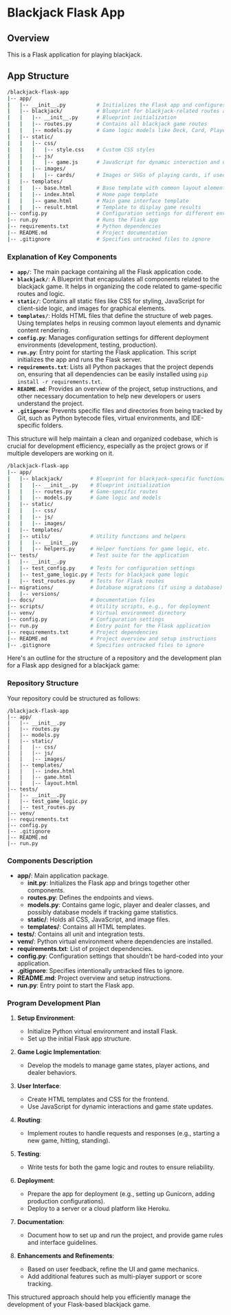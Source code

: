 # Blackjack Flask App

## Overview

This is a Flask application for playing blackjack.

## App Structure

```bash
/blackjack-flask-app
|-- app/
|   |-- __init__.py          # Initializes the Flask app and configures blueprints
|   |-- blackjack/           # Blueprint for blackjack-related routes and logic
|   |   |-- __init__.py      # Blueprint initialization
|   |   |-- routes.py        # Contains all blackjack game routes
|   |   |-- models.py        # Game logic models like Deck, Card, Player, etc.
|   |-- static/
|   |   |-- css/
|   |   |   |-- style.css    # Custom CSS styles
|   |   |-- js/
|   |   |   |-- game.js      # JavaScript for dynamic interaction and updates
|   |   |-- images/
|   |   |   |-- cards/       # Images or SVGs of playing cards, if used
|   |-- templates/
|   |   |-- base.html        # Base template with common layout elements
|   |   |-- index.html       # Home page template
|   |   |-- game.html        # Main game interface template
|   |   |-- result.html      # Template to display game results
|-- config.py                # Configuration settings for different environments
|-- run.py                   # Runs the Flask app
|-- requirements.txt         # Python dependencies
|-- README.md                # Project documentation
|-- .gitignore               # Specifies untracked files to ignore
```

### Explanation of Key Components

- **`app/`**: The main package containing all the Flask application code.
- **`blackjack/`**: A Blueprint that encapsulates all components related to the blackjack game. It helps in organizing the code related to game-specific routes and logic.
- **`static/`**: Contains all static files like CSS for styling, JavaScript for client-side logic, and images for graphical elements.
- **`templates/`**: Holds HTML files that define the structure of web pages. Using templates helps in reusing common layout elements and dynamic content rendering.
- **`config.py`**: Manages configuration settings for different deployment environments (development, testing, production).
- **`run.py`**: Entry point for starting the Flask application. This script initializes the app and runs the Flask server.
- **`requirements.txt`**: Lists all Python packages that the project depends on, ensuring that all dependencies can be easily installed using `pip install -r requirements.txt`.
- **`README.md`**: Provides an overview of the project, setup instructions, and other necessary documentation to help new developers or users understand the project.
- **`.gitignore`**: Prevents specific files and directories from being tracked by Git, such as Python bytecode files, virtual environments, and IDE-specific folders.

This structure will help maintain a clean and organized codebase, which is crucial for development efficiency, especially as the project grows or if multiple developers are working on it.

```bash
/blackjack-flask-app
|-- app/
|   |-- blackjack/         # Blueprint for blackjack-specific functionality
|   |   |-- __init__.py    # Blueprint initialization
|   |   |-- routes.py      # Game-specific routes
|   |   |-- models.py      # Game logic and models
|   |-- static/
|   |   |-- css/
|   |   |-- js/
|   |   |-- images/
|   |-- templates/
|   |-- utils/             # Utility functions and helpers
|   |   |-- __init__.py
|   |   |-- helpers.py     # Helper functions for game logic, etc.
|-- tests/                 # Test suite for the application
|   |-- __init__.py
|   |-- test_config.py     # Tests for configuration settings
|   |-- test_game_logic.py # Tests for blackjack game logic
|   |-- test_routes.py     # Tests for Flask routes
|-- migrations/            # Database migrations (if using a database)
|   |-- versions/
|-- docs/                  # Documentation files
|-- scripts/               # Utility scripts, e.g., for deployment
|-- venv/                  # Virtual environment directory
|-- config.py              # Configuration settings
|-- run.py                 # Entry point for the Flask application
|-- requirements.txt       # Project dependencies
|-- README.md              # Project overview and setup instructions
|-- .gitignore             # Specifies untracked files to ignore
```

Here's an outline for the structure of a repository and the development plan for a Flask app designed for a blackjack game:

### Repository Structure

Your repository could be structured as follows:

```
/blackjack-flask-app
|-- app/
|   |-- __init__.py
|   |-- routes.py
|   |-- models.py
|   |-- static/
|   |   |-- css/
|   |   |-- js/
|   |   |-- images/
|   |-- templates/
|   |   |-- index.html
|   |   |-- game.html
|   |   |-- layout.html
|-- tests/
|   |-- __init__.py
|   |-- test_game_logic.py
|   |-- test_routes.py
|-- venv/
|-- requirements.txt
|-- config.py
|-- .gitignore
|-- README.md
|-- run.py
```

### Components Description

- **app/**: Main application package.
  - ****init**.py**: Initializes the Flask app and brings together other components.
  - **routes.py**: Defines the endpoints and views.
  - **models.py**: Contains game logic, player and dealer classes, and possibly database models if tracking game statistics.
  - **static/**: Holds all CSS, JavaScript, and image files.
  - **templates/**: Contains all HTML templates.
- **tests/**: Contains all unit and integration tests.
- **venv/**: Python virtual environment where dependencies are installed.
- **requirements.txt**: List of project dependencies.
- **config.py**: Configuration settings that shouldn't be hard-coded into your application.
- **.gitignore**: Specifies intentionally untracked files to ignore.
- **README.md**: Project overview and setup instructions.
- **run.py**: Entry point to start the Flask app.

### Program Development Plan

1. **Setup Environment**:
   - Initialize Python virtual environment and install Flask.
   - Set up the initial Flask app structure.

2. **Game Logic Implementation**:
   - Develop the models to manage game states, player actions, and dealer behaviors.

3. **User Interface**:
   - Create HTML templates and CSS for the frontend.
   - Use JavaScript for dynamic interactions and game state updates.

4. **Routing**:
   - Implement routes to handle requests and responses (e.g., starting a new game, hitting, standing).

5. **Testing**:
   - Write tests for both the game logic and routes to ensure reliability.

6. **Deployment**:
   - Prepare the app for deployment (e.g., setting up Gunicorn, adding production configurations).
   - Deploy to a server or a cloud platform like Heroku.

7. **Documentation**:
   - Document how to set up and run the project, and provide game rules and interface guidelines.

8. **Enhancements and Refinements**:
   - Based on user feedback, refine the UI and game mechanics.
   - Add additional features such as multi-player support or score tracking.

This structured approach should help you efficiently manage the development of your Flask-based blackjack game.
